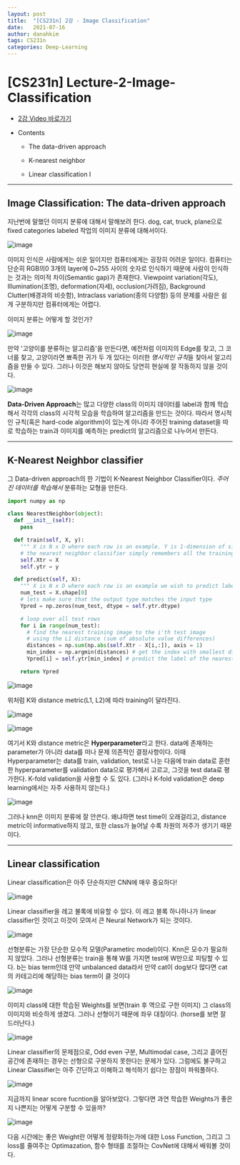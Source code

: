 ```yaml
---
layout: post
title:  "[CS231n] 2강 - Image Classification"
date:   2021-07-16
author: danahkim
tags: CS231n
categories: Deep-Learning
---
```


# [CS231n] Lecture-2-Image-Classification

* [2강 Video 바로가기](https://www.youtube.com/watch?v=OoUX-nOEjG0&list=PL3FW7Lu3i5JvHM8ljYj-zLfQRF3EO8sYv&index=2)
* Contents

  - The data-driven approach
    

  - K-nearest neighbor
    

  - Linear classification I

---------------------

## Image Classification: The data-driven approach

지난번에 말했던 이미지 분류에 대해서 말해보려 한다. dog, cat, truck, plane으로 fixed categories labeled 작업의 이미지 분류에 대해서이다.

![image](https://user-images.githubusercontent.com/62828866/125463362-e3573d2b-5966-4001-9988-1c80e68d604f.png)

이미지 인식은 사람에게는 쉬운 일이지만 컴퓨터에게는 굉장히 어려운 일이다. 컴퓨터는 단순히 RGB의0 3개의 layer에 0~255 사이의 숫자로 인식하기 때문에 사람이 인식하는 것과는 의미적 차이(Semantic gap)가 존재한다. Viewpoint variation(각도), Illumination(조명), deformation(자세), occlusion(가려짐), Background Clutter(배경과의 비슷함), Intraclass variation(종의 다양함) 등의 문제를 사람은 쉽게 구분하지만 컴퓨터에게는 어렵다.

이미지 분류는 어떻게 할 것인가?

![image](https://user-images.githubusercontent.com/62828866/125211719-5c5d3d00-e2e3-11eb-863c-d29d9d96a7a1.png)

만약 '고양이를 분류하는 알고리즘'을 만든다면, 예전처럼 이미지의 Edge를 찾고, 그 코너를 찾고, 고양이라면 뾰족한 귀가 두 개 있다는 이러한 *명시적인 규칙*을 찾아서 알고리즘을 만들 수 있다. 그러나 이것은 해보지 않아도 당연히 현실에 잘 작동하지 않을 것이다.

![image](https://user-images.githubusercontent.com/62828866/125211733-6a12c280-e2e3-11eb-83fc-c372ddc47cd2.png)

**Data-Driven Approach**는 많고 다양한 class의 이미지 데이터를 label과 함께 학습해서 각각의 class의 시각적 모습을 학습하여 알고리즘을 만드는 것이다. 따라서 명시적인 규칙(혹은 hard-code algorithm)이 있는게 아니라 주어진 training dataset을 따로 학습하는 train과 이미지를 예측하는 predict의 알고리즘으로 나누어서 만든다.

---------------------

## K-Nearest Neighbor classifier

그 Data-driven approach의 한 기법이 K-Nearest Neighbor Classifier이다. *주어진 데이터를 학습해서* 분류하는 모형을 만든다.

```Python
import numpy as np

class NearestNeighbor(object):
  def __init__(self):
    pass

  def train(self, X, y):
    """ X is N x D where each row is an example. Y is 1-dimension of size N """
    # the nearest neighbor classifier simply remembers all the training data
    self.Xtr = X
    self.ytr = y

  def predict(self, X):
    """ X is N x D where each row is an example we wish to predict label for """
    num_test = X.shape[0]
    # lets make sure that the output type matches the input type
    Ypred = np.zeros(num_test, dtype = self.ytr.dtype)

    # loop over all test rows
    for i in range(num_test):
      # find the nearest training image to the i'th test image
      # using the L1 distance (sum of absolute value differences)
      distances = np.sum(np.abs(self.Xtr - X[i,:]), axis = 1)
      min_index = np.argmin(distances) # get the index with smallest distance
      Ypred[i] = self.ytr[min_index] # predict the label of the nearest example

    return Ypred
```

![image](https://user-images.githubusercontent.com/62828866/125298318-fd3f0d00-e362-11eb-83cc-4cdc055d808e.png)

위처럼 K와 distance metric(L1, L2)에 따라 training이 달라진다.

![image](https://user-images.githubusercontent.com/62828866/125298480-22338000-e363-11eb-84d1-b5633e4eb0e6.png)

![image](https://user-images.githubusercontent.com/62828866/125465042-ba9d9df0-f558-40d3-ac52-7217b5f1b2d5.png)

여기서 K와 distance metric은 **Hyperparameter**라고 한다. data에 존재하는 parameter가 아니라 data를 떠나 문제 의존적인 결정사항이다. 이때 Hyperparameter는 data를 train, validation, test로 나눈 다음에 train data로 훈련한 hyperparameter를 validation data으로 평가해서 고르고, 그것을 test data로 평가한다. K-fold validation을 사용할 수 도 있다. (그러나 K-fold validation은 deep learning에서는 자주 사용하지 않는다.)

![image](https://user-images.githubusercontent.com/62828866/125300021-9de1fc80-e364-11eb-9ade-8c9037c39c22.png)

그러나 knn은 이미지 분류에 잘 안쓴다. 왜냐하면 test time이 오래걸리고, distance metric이 informative하지 않고, 또한 class가 늘어날 수록 차원의 저주가 생기기 때문이다.

---------------------

## Linear classification

Linear classification은 아주 단순하지만 CNN에 매우 중요하다!

![image](https://user-images.githubusercontent.com/62828866/125465416-8358b39e-d545-460d-beec-7b04b5ce9938.png)

Linear classifier을 레고 불록에 비유할 수 있다. 이 레고 블록 하나하나가 linear classifier인 것이고 이것이 모여서 큰 Neural Network가 되는 것이다.

![image](https://user-images.githubusercontent.com/62828866/125465672-f4975e79-53a2-4193-8517-206b691ad911.png)

선형분류는 가장 단순한 모수적 모델(Parametirc model)이다. Knn은 모수가 필요하지 않았다. 그러나 선형분류는 train을 통해 W를 가지면 test에 W만으로 피팅할 수 있다. b는 bias term인데 만약 unbalanced data라서 만약 cat이 dog보다 많다면 cat의 카테고리에 해당하는 bias term이 클 것이다

![image](https://user-images.githubusercontent.com/62828866/125470065-d7bfe460-787e-4bd2-84f6-e1e2a9cf3fb2.png)

이미지 class에 대한 학습된 Weights를 보면(train 후 역으로 구한 이미지) 그 class의 이미지와 비슷하게 생겼다. 그러나 선형이기 때문에 좌우 대칭이다. (horse를 보면 잘 드러난다.)

![image](https://user-images.githubusercontent.com/62828866/125470142-f5460cc7-1818-4613-9e90-7fb0b8585cd2.png)

Linear classifier의 문제점으로, Odd even 구분, Multimodal case, 그리고 흩어진 공간에 존재하는 경우는 선형으로 구분하지 못한다는 문제가 있다. 그럼에도 불구하고 Linear Classifier는 아주 간단하고 이해하고 해석하기 쉽다는 장점이 파워풀하다.

![image](https://user-images.githubusercontent.com/62828866/125471038-83ba0db8-dc58-4e6f-9737-16381f3e1f84.png)

지금까지 linear score fucntion을 알아보았다. 그렇다면 과연 학습한 Weights가 좋은지 나쁜지는 어떻게 구분할 수 있을까?

![image](https://user-images.githubusercontent.com/62828866/125470452-d003b173-9d6f-4a4b-80a6-e7c3bf9c1fd4.png)

다음 시간에는 좋은 Weight란 어떻게 정량화하는가에 대한 Loss Function, 그리고 그 loss를 줄여주는 Optimazation, 함수 형태를 조절하는 CovNet에 대해서 배워볼 것이다.

